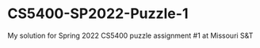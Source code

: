 # CS5400-SP2022-Puzzle-1
My solution for Spring 2022 CS5400 puzzle assignment #1 at Missouri S&amp;T
